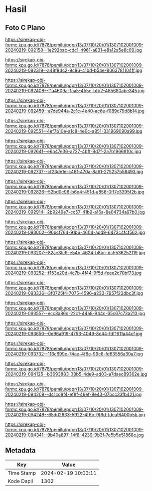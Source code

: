 # Hasil

## Foto C Plano

https://sirekap-obj-formc.kpu.go.id/7878/pemilu/pdpr/13/07/10/20/01/1307102001009-20240219-092158--1e292bac-cdc1-4961-a831-e8a12a5e8c09.jpg

https://sirekap-obj-formc.kpu.go.id/7878/pemilu/pdpr/13/07/10/20/01/1307102001009-20240219-092319--a48f84c2-9c86-41bd-b54e-8063781104ff.jpg

https://sirekap-obj-formc.kpu.go.id/7878/pemilu/pdpr/13/07/10/20/01/1307102001009-20240219-092408--f1a4609a-1aa5-455e-bfb2-485680abe345.jpg

https://sirekap-obj-formc.kpu.go.id/7878/pemilu/pdpr/13/07/10/20/01/1307102001009-20240219-092459--a7de944a-2c1c-4e40-ac6e-f089c79d8b14.jpg

https://sirekap-obj-formc.kpu.go.id/7878/pemilu/pdpr/13/07/10/20/01/1307102001009-20240219-092551--4ef7b10e-a1c8-4e0c-a851-331969090a99.jpg

https://sirekap-obj-formc.kpu.go.id/7878/pemilu/pdpr/13/07/10/20/01/1307102001009-20240219-092641--e6a47e36-a727-4bff-9d7f-2a7b1966810c.jpg

https://sirekap-obj-formc.kpu.go.id/7878/pemilu/pdpr/13/07/10/20/01/1307102001009-20240219-092737--cf23de1e-c46f-470a-8a61-275257b58493.jpg

https://sirekap-obj-formc.kpu.go.id/7878/pemilu/pdpr/13/07/10/20/01/1307102001009-20240219-092826--52bd0c96-b6e4-451d-a858-0ff7e3395f2b.jpg

https://sirekap-obj-formc.kpu.go.id/7878/pemilu/pdpr/13/07/10/20/01/1307102001009-20240219-092914--2b9249e7-cc57-41b9-a16a-8e04734a97b0.jpg

https://sirekap-obj-formc.kpu.go.id/7878/pemilu/pdpr/13/07/10/20/01/1307102001009-20240219-093002--96bcf764-91b6-4604-add9-6473c4fcf562.jpg

https://sirekap-obj-formc.kpu.go.id/7878/pemilu/pdpr/13/07/10/20/01/1307102001009-20240219-093207--82ae3fc9-e54b-4624-b8bc-dc5536252119.jpg

https://sirekap-obj-formc.kpu.go.id/7878/pemilu/pdpr/13/07/10/20/01/1307102001009-20240219-093252--f153e20d-4c7b-4f44-9f5d-feee2c70bf73.jpg

https://sirekap-obj-formc.kpu.go.id/7878/pemilu/pdpr/13/07/10/20/01/1307102001009-20240219-093336--3f0725f4-7075-4596-a233-7957f23dbc3f.jpg

https://sirekap-obj-formc.kpu.go.id/7878/pemilu/pdpr/13/07/10/20/01/1307102001009-20240219-093557--ecc8a86d-22c1-44a8-944c-65c67c73a213.jpg

https://sirekap-obj-formc.kpu.go.id/7878/pemilu/pdpr/13/07/10/20/01/1307102001009-20240219-093650--0e96a919-4753-4049-8c44-fdf1611a44cf.jpg

https://sirekap-obj-formc.kpu.go.id/7878/pemilu/pdpr/13/07/10/20/01/1307102001009-20240219-093732--116c699e-74ae-4f8e-99c8-fd63556a30a7.jpg

https://sirekap-obj-formc.kpu.go.id/7878/pemilu/pdpr/13/07/10/20/01/1307102001009-20240219-094125--b3693883-38b5-4de9-ad03-a7daec89362e.jpg

https://sirekap-obj-formc.kpu.go.id/7878/pemilu/pdpr/13/07/10/20/01/1307102001009-20240219-094208--d41cd9f4-ef8f-46ef-8e43-07bcc33fb421.jpg

https://sirekap-obj-formc.kpu.go.id/7878/pemilu/pdpr/13/07/10/20/01/1307102001009-20240219-094248--65dd2633-5922-4f6b-9f6d-fdea9f400b5b.jpg

https://sirekap-obj-formc.kpu.go.id/7878/pemilu/pdpr/13/07/10/20/01/1307102001009-20240219-094341--9b40a897-14f8-4239-9b3f-7e5b5e51868c.jpg


## Metadata

| Key        | Value               |
| ---------- | ------------------- |
| Time Stamp | 2024-02-19 10:03:11 |
| Kode Dapil | 1302                |



